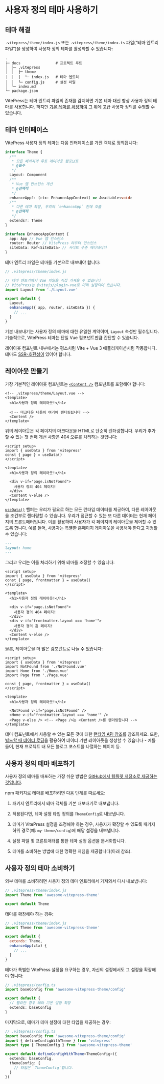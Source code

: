 # 사용자 정의 테마 사용하기

## 테마 해결

`.vitepress/theme/index.js` 또는 `.vitepress/theme/index.ts` 파일(“테마 엔트리 파일”)을 생성하여 사용자 정의 테마를 활성화할 수 있습니다:

```
.
├─ docs                # 프로젝트 루트
│  ├─ .vitepress
│  │  ├─ theme
│  │  │  └─ index.js   # 테마 엔트리
│  │  └─ config.js     # 설정 파일
│  └─ index.md
└─ package.json
```

VitePress는 테마 엔트리 파일의 존재를 감지하면 기본 테마 대신 항상 사용자 정의 테마를 사용합니다. 하지만 [기본 테마를 확장하여](./extending-default-theme) 그 위에 고급 사용자 정의를 수행할 수 있습니다.

## 테마 인터페이스

VitePress 사용자 정의 테마는 다음 인터페이스를 가진 객체로 정의됩니다:

```ts
interface Theme {
  /**
   * 모든 페이지의 루트 레이아웃 컴포넌트
   * @필수
   */
  Layout: Component
  /**
   * Vue 앱 인스턴스 개선
   * @선택적
   */
  enhanceApp?: (ctx: EnhanceAppContext) => Awaitable<void>
  /**
   * 다른 테마 확장, 우리의 `enhanceApp` 전에 호출
   * @선택적
   */
  extends?: Theme
}

interface EnhanceAppContext {
  app: App // Vue 앱 인스턴스
  router: Router // VitePress 라우터 인스턴스
  siteData: Ref<SiteData> // 사이트 수준 메타데이터
}
```

테마 엔트리 파일은 테마를 기본으로 내보내야 합니다:

```js
// .vitepress/theme/index.js

// 테마 엔트리에서 Vue 파일을 직접 가져올 수 있습니다
// VitePress는 @vitejs/plugin-vue로 미리 설정되어 있습니다.
import Layout from './Layout.vue'

export default {
  Layout,
  enhanceApp({ app, router, siteData }) {
    // ...
  }
}
```

기본 내보내기는 사용자 정의 테마에 대한 유일한 계약이며, `Layout` 속성만 필수입니다. 기술적으로, VitePress 테마는 단일 Vue 컴포넌트만큼 간단할 수 있습니다.

레이아웃 컴포넌트 내부에서는 평소처럼 Vite + Vue 3 애플리케이션처럼 작동합니다. 테마도 [SSR-호환성이](./ssr-compat) 있어야 합니다.

## 레이아웃 만들기

가장 기본적인 레이아웃 컴포넌트는 [`<Content />`](../reference/runtime-api#content) 컴포넌트를 포함해야 합니다:

```vue
<!-- .vitepress/theme/Layout.vue -->
<template>
  <h1>사용자 정의 레이아웃!</h1>

  <!-- 마크다운 내용이 여기에 렌더링됩니다 -->
  <Content />
</template>
```

위의 레이아웃은 각 페이지의 마크다운을 HTML로 단순히 렌더링합니다. 우리가 추가할 수 있는 첫 번째 개선 사항은 404 오류를 처리하는 것입니다:

```vue{1-4,9-12}
<script setup>
import { useData } from 'vitepress'
const { page } = useData()
</script>

<template>
  <h1>사용자 정의 레이아웃!</h1>

  <div v-if="page.isNotFound">
    사용자 정의 404 페이지!
  </div>
  <Content v-else />
</template>
```

[`useData()`](../reference/runtime-api#usedata) 헬퍼는 우리가 필요로 하는 모든 런타임 데이터를 제공하여, 다른 레이아웃을 조건부로 렌더링할 수 있습니다. 우리가 접근할 수 있는 또 다른 데이터는 현재 페이지의 프론트매터입니다. 이를 활용하여 사용자가 각 페이지의 레이아웃을 제어할 수 있도록 합니다. 예를 들어, 사용자는 특별한 홈페이지 레이아웃을 사용해야 한다고 지정할 수 있습니다:

```md
---
layout: home
---
```

그리고 우리는 이를 처리하기 위해 테마를 조정할 수 있습니다:

```vue{3,12-14}
<script setup>
import { useData } from 'vitepress'
const { page, frontmatter } = useData()
</script>

<template>
  <h1>사용자 정의 레이아웃!</h1>

  <div v-if="page.isNotFound">
    사용자 정의 404 페이지!
  </div>
  <div v-if="frontmatter.layout === 'home'">
    사용자 정의 홈 페이지!
  </div>
  <Content v-else />
</template>
```

물론, 레이아웃을 더 많은 컴포넌트로 나눌 수 있습니다:

```vue{3-5,12-15}
<script setup>
import { useData } from 'vitepress'
import NotFound from './NotFound.vue'
import Home from './Home.vue'
import Page from './Page.vue'

const { page, frontmatter } = useData()
</script>

<template>
  <h1>사용자 정의 레이아웃!</h1>

  <NotFound v-if="page.isNotFound" />
  <Home v-if="frontmatter.layout === 'home'" />
  <Page v-else /> <!-- <Page />는 <Content />를 렌더링합니다 -->
</template>
```

테마 컴포넌트에서 사용할 수 있는 모든 것에 대한 [런타임 API 참조](../reference/runtime-api)를 참조하세요. 또한, [빌드할 때 데이터 로딩](./data-loading)을 활용하여 데이터 기반 레이아웃을 생성할 수 있습니다 - 예를 들어, 현재 프로젝트 내 모든 블로그 포스트를 나열하는 페이지 등.

## 사용자 정의 테마 배포하기

사용자 정의 테마를 배포하는 가장 쉬운 방법은 [GitHub에서 템플릿 저장소로 제공하는 것입니다](https://docs.github.com/en/repositories/creating-and-managing-repositories/creating-a-template-repository).

npm 패키지로 테마를 배포하려면 다음 단계를 따르세요:

1. 패키지 엔트리에서 테마 객체를 기본 내보내기로 내보냅니다.

2. 적용된다면, 테마 설정 타입 정의를 `ThemeConfig`로 내보냅니다.

3. 테마가 VitePress 설정을 조정해야 하는 경우, 사용자가 확장할 수 있도록 패키지 하위 경로(예: `my-theme/config`)에 해당 설정을 내보냅니다.

4. 설정 파일 및 프론트매터를 통한 테마 설정 옵션을 문서화합니다.

5. 테마를 소비하는 방법에 대한 명확한 지침을 제공합니다(아래 참조).

## 사용자 정의 테마 소비하기

외부 테마를 소비하려면 사용자 정의 테마 엔트리에서 가져와서 다시 내보냅니다:

```js
// .vitepress/theme/index.js
import Theme from 'awesome-vitepress-theme'

export default Theme
```

테마를 확장해야 하는 경우:

```js
// .vitepress/theme/index.js
import Theme from 'awesome-vitepress-theme'

export default {
  extends: Theme,
  enhanceApp(ctx) {
    // ...
  }
}
```

테마가 특별한 VitePress 설정을 요구하는 경우, 자신의 설정에서도 그 설정을 확장해야 합니다:

```ts
// .vitepress/config.ts
import baseConfig from 'awesome-vitepress-theme/config'

export default {
  // 필요한 경우 테마 기본 설정 확장
  extends: baseConfig
}
```

마지막으로, 테마가 테마 설정에 대한 타입을 제공하는 경우:

```ts
// .vitepress/config.ts
import baseConfig from 'awesome-vitepress-theme/config'
import { defineConfigWithTheme } from 'vitepress'
import type { ThemeConfig } from 'awesome-vitepress-theme'

export default defineConfigWithTheme<ThemeConfig>({
  extends: baseConfig,
  themeConfig: {
    // 타입은 `ThemeConfig`입니다.
  }
})
```
